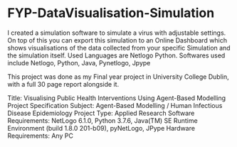 # FYP-DataVisualisation-Simulation
I created a simulation software to simulate a virus with adjustable settings. On top of this you can export this simulation to an Online Dashboard which shows visualisations of the data collected from your specific Simulation and the simulation itself. Used Languages are Netlogo Python. Softwares used include Netlogo, Python, Java, Pynetlogo, Jpype

This project was done as my Final year project in University College Dublin, with a full 30 page report alongside it.

Title: Visualising Public Health Interventions Using Agent-Based Modelling
Project Specification
Subject: Agent-Based Modelling / Human Infectious Disease Epidemiology
Project Type: Applied Research
Software Requirements: NetLogo 6.1.0, Python 3.7.6, Java(TM) SE Runtime Environment
(build 1.8.0 201-b09), pyNetLogo, JPype
Hardware Requirements: Any PC
